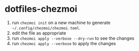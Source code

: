 # dotfiles-chezmoi

1. run `chezmoi init` on a new machine to generate `~/.config/chezmoi/chezmoi.toml`.
1. edit the file as appropriate
1. run `chezmoi apply --verbose --dry-run` to see the changes
1. run `chezmoi apply --verbose` to apply the changes
